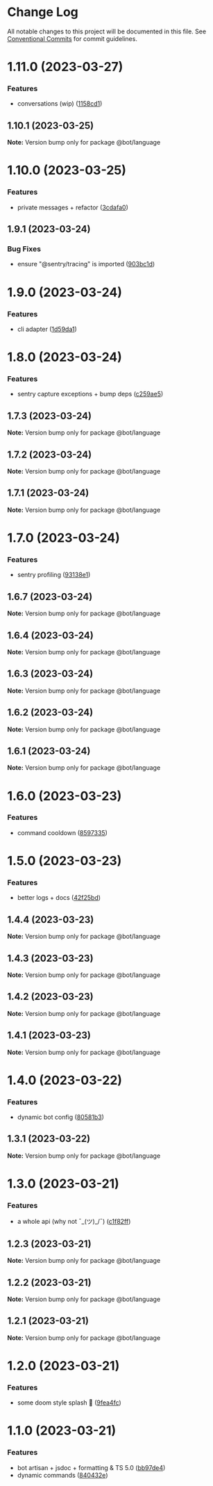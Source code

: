 # Change Log

All notable changes to this project will be documented in this file.
See [Conventional Commits](https://conventionalcommits.org) for commit guidelines.

# 1.11.0 (2023-03-27)


### Features

* conversations (wip) ([1158cd1](https://github.com/Stormix/bot/commit/1158cd1699eee16a8895c5a403aa862c4b38c334))





## 1.10.1 (2023-03-25)

**Note:** Version bump only for package @bot/language





# 1.10.0 (2023-03-25)


### Features

* private messages + refactor ([3cdafa0](https://github.com/Stormix/bot/commit/3cdafa0be52f0ba2fc0e0c1e977ecbaaad784943))





## 1.9.1 (2023-03-24)


### Bug Fixes

* ensure "@sentry/tracing" is imported ([903bc1d](https://github.com/Stormix/bot/commit/903bc1d6bed00f3771e18f5a8d25c8d39ced5999))





# 1.9.0 (2023-03-24)


### Features

* cli adapter ([1d59da1](https://github.com/Stormix/bot/commit/1d59da1e61156ec40455eb1fd438ec28a96e0838))





# 1.8.0 (2023-03-24)


### Features

* sentry capture exceptions + bump deps ([c259ae5](https://github.com/Stormix/bot/commit/c259ae5d77a02c2f603f3861f5c370df2f3eb862))





## 1.7.3 (2023-03-24)

**Note:** Version bump only for package @bot/language





## 1.7.2 (2023-03-24)

**Note:** Version bump only for package @bot/language





## 1.7.1 (2023-03-24)

**Note:** Version bump only for package @bot/language





# 1.7.0 (2023-03-24)


### Features

* sentry profiling ([93138e1](https://github.com/Stormix/bot/commit/93138e100ad68b23712c5a618569d5b42d33c113))





## 1.6.7 (2023-03-24)

**Note:** Version bump only for package @bot/language





## 1.6.4 (2023-03-24)

**Note:** Version bump only for package @bot/language

## 1.6.3 (2023-03-24)

**Note:** Version bump only for package @bot/language

## 1.6.2 (2023-03-24)

**Note:** Version bump only for package @bot/language

## 1.6.1 (2023-03-24)

**Note:** Version bump only for package @bot/language

# 1.6.0 (2023-03-23)

### Features

- command cooldown ([8597335](https://github.com/Stormix/bot/commit/8597335b7a91106b81adad726cf6d0cca6e8cdae))

# 1.5.0 (2023-03-23)

### Features

- better logs + docs ([42f25bd](https://github.com/Stormix/bot/commit/42f25bd0ddc3324c44d04ee28864fba5d09762f4))

## 1.4.4 (2023-03-23)

**Note:** Version bump only for package @bot/language

## 1.4.3 (2023-03-23)

**Note:** Version bump only for package @bot/language

## 1.4.2 (2023-03-23)

**Note:** Version bump only for package @bot/language

## 1.4.1 (2023-03-23)

**Note:** Version bump only for package @bot/language

# 1.4.0 (2023-03-22)

### Features

- dynamic bot config ([80581b3](https://github.com/Stormix/bot/commit/80581b3183ce8ddec3672e4cb6e9bd543c23f743))

## 1.3.1 (2023-03-22)

**Note:** Version bump only for package @bot/language

# 1.3.0 (2023-03-21)

### Features

- a whole api (why not ¯\_(ツ)\_/¯) ([c1f82ff](https://github.com/Stormix/bot/commit/c1f82ffa442182cca8444e287c5e43bc2ee9daeb))

## 1.2.3 (2023-03-21)

**Note:** Version bump only for package @bot/language

## 1.2.2 (2023-03-21)

**Note:** Version bump only for package @bot/language

## 1.2.1 (2023-03-21)

**Note:** Version bump only for package @bot/language

# 1.2.0 (2023-03-21)

### Features

- some doom style splash :art: ([9fea4fc](https://github.com/Stormix/bot/commit/9fea4fc55ceb8e926794d29a05eef5b696e3e7ee))

# 1.1.0 (2023-03-21)

### Features

- bot artisan + jsdoc + formatting & TS 5.0 ([bb97de4](https://github.com/Stormix/bot/commit/bb97de4234d32e59303d7629f4b7d857414c8a87))
- dynamic commands ([840432e](https://github.com/Stormix/bot/commit/840432ec4d3d10cc5c69dd7fb6474ef98385b00f))
